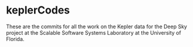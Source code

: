 # keplerCodes
These are the commits for all the work on the Kepler data for the Deep Sky project at the Scalable Software Systems Laboratory at the University of Florida.
